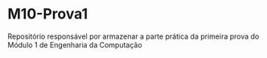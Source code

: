 # M10-Prova1
Repositório responsável por armazenar a parte prática da primeira prova do Módulo 1 de Engenharia da Computação
